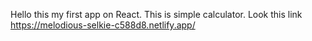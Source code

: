 Hello this my first app on React.
This is simple calculator.
Look this link https://melodious-selkie-c588d8.netlify.app/
